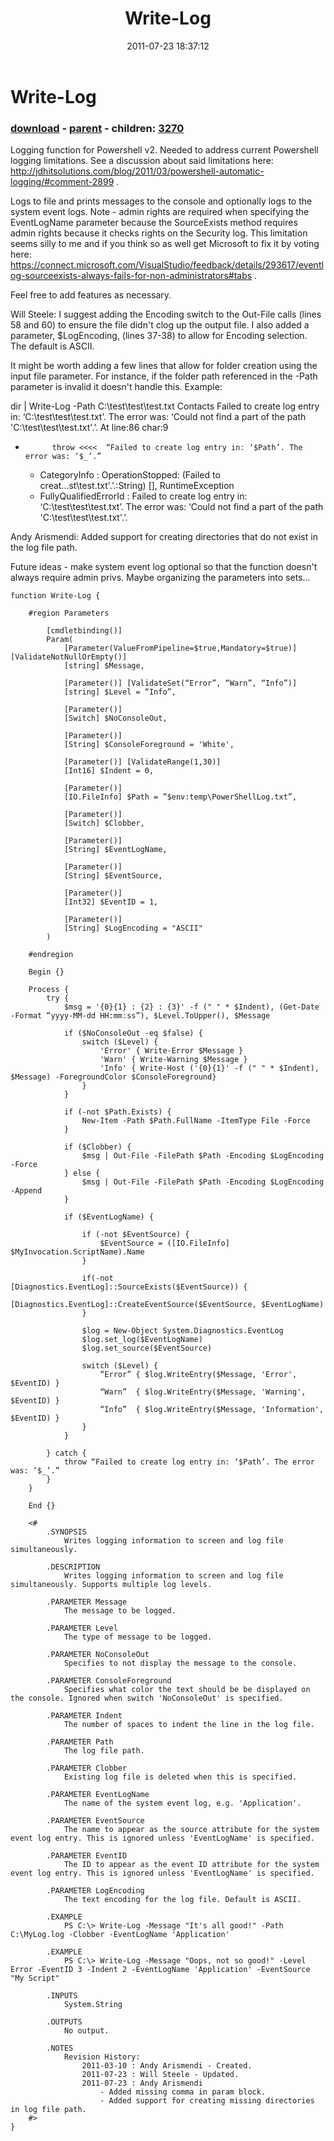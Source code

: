 ﻿---
pid:            2814
poster:         Andy Arismendi
title:          Write-Log
date:           2011-07-23 18:37:12
format:         posh
parent:         2813
parent:         2813
children:       3270
---

# Write-Log

### [download](2814.ps1) - [parent](2813.md) - children: [3270](3270.md)

Logging function for Powershell v2. Needed to address current Powershell logging limitations. See a discussion about said limitations here: http://jdhitsolutions.com/blog/2011/03/powershell-automatic-logging/#comment-2899 .

Logs to file and prints messages to the console and optionally logs to the system event logs. Note - admin rights are required when specifying the EventLogName parameter because the SourceExists method requires admin rights because it checks rights on the Security log. This limitation seems silly to me and if you think so as well get Microsoft to fix it by voting here: https://connect.microsoft.com/VisualStudio/feedback/details/293617/eventlog-sourceexists-always-fails-for-non-administrators#tabs .

Feel free to add features as necessary.

Will Steele: I suggest adding the Encoding switch to the Out-File calls (lines 58 and 60) to ensure the file didn't clog up the output file.  I also added a parameter, $LogEncoding, (lines 37-38) to allow for Encoding selection.  The default is ASCII.

It might be worth adding a few lines that allow for folder creation using the input file parameter.  For instance, if the folder path referenced in the -Path parameter is invalid it doesn't handle this.  Example:

dir | Write-Log -Path C:\test\test\test.txt
Contacts
Failed to create log entry in: ‘C:\test\test\test.txt’. The error was: ‘Could not find a part of the path 'C:\test\test\test.txt'.’.
At line:86 char:9
+ 			throw <<<<  “Failed to create log entry in: ‘$Path’. The error was: ‘$_’.”
    + CategoryInfo          : OperationStopped: (Failed to creat...st\test.txt'.’.:String) [], RuntimeException
    + FullyQualifiedErrorId : Failed to create log entry in: ‘C:\test\test\test.txt’. The error was: ‘Could not find a part of the path 'C:\test\test\test.txt'.’.

Andy Arismendi: Added support for creating directories that do not exist in the log file path.

Future ideas - make system event log optional so that the function doesn't always require admin privs. Maybe organizing the parameters into sets...

```posh
function Write-Log {

	#region Parameters
	
		[cmdletbinding()]
		Param(
			[Parameter(ValueFromPipeline=$true,Mandatory=$true)] [ValidateNotNullOrEmpty()]
			[string] $Message,

			[Parameter()] [ValidateSet(“Error”, “Warn”, “Info”)]
			[string] $Level = “Info”,
			
			[Parameter()]
			[Switch] $NoConsoleOut,
			
			[Parameter()]
			[String] $ConsoleForeground = 'White',
			
			[Parameter()] [ValidateRange(1,30)]
			[Int16] $Indent = 0,

			[Parameter()]
			[IO.FileInfo] $Path = ”$env:temp\PowerShellLog.txt”,
			
			[Parameter()]
			[Switch] $Clobber,
			
			[Parameter()]
			[String] $EventLogName,
			
			[Parameter()]
			[String] $EventSource,
			
			[Parameter()]
			[Int32] $EventID = 1,

			[Parameter()]
			[String] $LogEncoding = "ASCII"
		)
		
	#endregion

	Begin {}

	Process {
		try {			
			$msg = '{0}{1} : {2} : {3}' -f (" " * $Indent), (Get-Date -Format “yyyy-MM-dd HH:mm:ss”), $Level.ToUpper(), $Message
			
			if ($NoConsoleOut -eq $false) {
				switch ($Level) {
					'Error' { Write-Error $Message }
					'Warn' { Write-Warning $Message }
					'Info' { Write-Host ('{0}{1}' -f (" " * $Indent), $Message) -ForegroundColor $ConsoleForeground}
				}
			}

			if (-not $Path.Exists) {
				New-Item -Path $Path.FullName -ItemType File -Force
			}
			
			if ($Clobber) {
				$msg | Out-File -FilePath $Path -Encoding $LogEncoding -Force
			} else {
				$msg | Out-File -FilePath $Path -Encoding $LogEncoding -Append
			}
			
			if ($EventLogName) {
			
				if (-not $EventSource) {
					$EventSource = ([IO.FileInfo] $MyInvocation.ScriptName).Name
				}
			
				if(-not [Diagnostics.EventLog]::SourceExists($EventSource)) { 
					[Diagnostics.EventLog]::CreateEventSource($EventSource, $EventLogName) 
		        } 

				$log = New-Object System.Diagnostics.EventLog  
			    $log.set_log($EventLogName)  
			    $log.set_source($EventSource) 
				
				switch ($Level) {
					“Error” { $log.WriteEntry($Message, 'Error', $EventID) }
					“Warn”  { $log.WriteEntry($Message, 'Warning', $EventID) }
					“Info”  { $log.WriteEntry($Message, 'Information', $EventID) }
				}
			}

		} catch {
			throw “Failed to create log entry in: ‘$Path’. The error was: ‘$_’.”
		}
	}

	End {}

	<#
		.SYNOPSIS
			Writes logging information to screen and log file simultaneously.

		.DESCRIPTION
			Writes logging information to screen and log file simultaneously. Supports multiple log levels.

		.PARAMETER Message
			The message to be logged.

		.PARAMETER Level
			The type of message to be logged.
			
		.PARAMETER NoConsoleOut
			Specifies to not display the message to the console.
			
		.PARAMETER ConsoleForeground
			Specifies what color the text should be be displayed on the console. Ignored when switch 'NoConsoleOut' is specified.
		
		.PARAMETER Indent
			The number of spaces to indent the line in the log file.

		.PARAMETER Path
			The log file path.
		
		.PARAMETER Clobber
			Existing log file is deleted when this is specified.
		
		.PARAMETER EventLogName
			The name of the system event log, e.g. 'Application'.
		
		.PARAMETER EventSource
			The name to appear as the source attribute for the system event log entry. This is ignored unless 'EventLogName' is specified.
		
		.PARAMETER EventID
			The ID to appear as the event ID attribute for the system event log entry. This is ignored unless 'EventLogName' is specified.

		.PARAMETER LogEncoding
			The text encoding for the log file. Default is ASCII.
		
		.EXAMPLE
			PS C:\> Write-Log -Message "It's all good!" -Path C:\MyLog.log -Clobber -EventLogName 'Application'

		.EXAMPLE
			PS C:\> Write-Log -Message "Oops, not so good!" -Level Error -EventID 3 -Indent 2 -EventLogName 'Application' -EventSource "My Script"

		.INPUTS
			System.String

		.OUTPUTS
			No output.
			
		.NOTES
			Revision History:
				2011-03-10 : Andy Arismendi - Created.
				2011-07-23 : Will Steele - Updated.
				2011-07-23 : Andy Arismendi 
					- Added missing comma in param block. 
					- Added support for creating missing directories in log file path.
	#>
}
```
